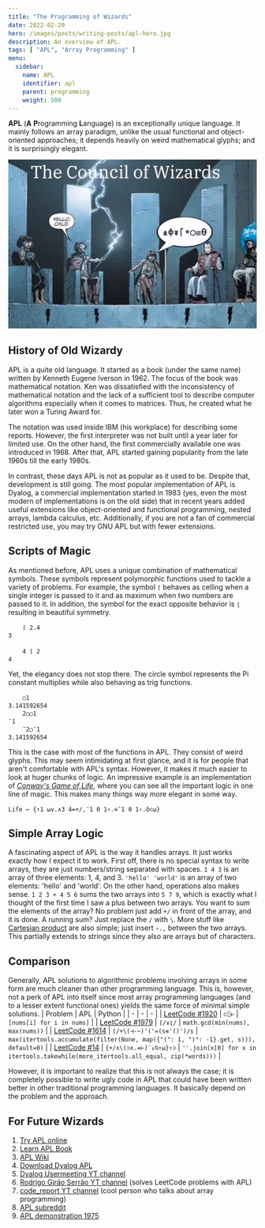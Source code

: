 ```yaml
---
title: "The Programming of Wizards"
date: 2022-02-20
hero: /images/posts/writing-posts/apl-hero.jpg
description: An overview of APL.
tags: [ "APL", "Array Programming" ]
menu:
  sidebar:
    name: APL
    identifier: apl
    parent: programming
    weight: 500
---
```


**APL** (**A** **P**rogramming **L**anguage) is an exceptionally unique language. It mainly follows an array paradigm, unlike the usual functional and object-oriented approaches; it depends heavily on weird mathematical glyphs; and it is surprisingly elegant.

![The Council of APL Wizards Welcoming You](/posts/programming/images/the-council-of-apl-wizards.png)

## History of Old Wizardy

APL is a quite old language. It started as a book (under the same name) written by Kenneth Eugene Iverson in 1962. The focus of the book was mathematical notation. Ken was dissatisfied with the inconsistency of mathematical notation and the lack of a sufficient tool to describe computer algorithms especially when it comes to matrices. Thus, he created what he later won a Turing Award for.

The notation was used inside IBM (his workplace) for describing some reports. However, the first interpreter was not built until a year later for limited use. On the other hand, the first commercially available one was introduced in 1968. After that, APL started gaining popularity from the late 1960s till the early 1980s.

In contrast, these days APL is not as popular as it used to be. Despite that, development is still going. The most popular implementation of APL is Dyalog, a commercial implementation started in 1983 (yes, even the most modern of implementations is on the old side) that in recent years added useful extensions like object-oriented and functional programming, nested arrays, lambda calculus, etc. Additionally, if you are not a fan of commercial restricted use, you may try GNU APL but with fewer extensions.

## Scripts of Magic

As mentioned before, APL uses a unique combination of mathematical symbols. These symbols represent polymorphic functions used to tackle a variety of problems. For example, the symbol `⌈` behaves as celling when a single integer is passed to it and as maximum when two numbers are passed to it. In addition, the symbol for the exact opposite behavior is `⌊` resulting in beautiful symmetry.
```apl
	⌈ 2.4 
3

	4 ⌈ 2 
4
```

Yet, the elegancy does not stop there. The circle symbol represents the Pi constant multiplies while also behaving as trig functions.
```apl
	○1
3.141592654
	2○○1
¯1
	¯2○¯1
3.141592654
```

This is the case with most of the functions in APL. They consist of weird glyphs. This may seem intimidating at first glance, and it is for people that aren't comfortable with APL's syntax. However, it makes it much easier to look at huger chunks of logic. An impressive example is an implementation of *[Conway's Game of Life](https://en.wikipedia.org/wiki/Conway%27s_Game_of_Life)*, where you can see all the important logic in one line of magic. This makes many things way more elegant in some way.

```apl
Life ← {↑1 ⍵∨.∧3 4=+/,¯1 0 1∘.⊖¯1 0 1∘.⌽⊂⍵}
```

## Simple Array Logic

A fascinating aspect of APL is the way it handles arrays. It just works exactly how I expect it to work. First off, there is no special syntax to write arrays, they are just numbers/string separated with spaces. `1 4 3` is an array of three elements: 1, 4, and 3. `'hello' 'world'` is an array of two elements: 'hello' and 'world'. On the other hand, operations also makes sense. `1 2 3 + 4 5 6` sums the two arrays into `5 7 9`, which is exactly what I thought of the first time I saw a plus between two arrays. You want to sum the elements of the array? No problem just add `+/` in front of the array, and it is done. A running sum? Just replace the `/` with `\`. More stuff like [Cartesian product](https://en.wikipedia.org/wiki/Cartesian_product) are also simple; just insert `∘.,` between the two arrays. This partially extends to strings since they also are arrays but of characters.

## Comparison

Generally, APL solutions to algorithmic problems involving arrays in some form are much cleaner than other programming language. This is, however, not a perk of APL into itself since most array programming languages (and to a lesser extent functional ones) yields the same force of minimal simple solutions.
| Problem                                                                                                  | APL                       | Python                                                                              |
| -                                                                                                        | -                         | -                                                                                   |
| [LeetCode #1920](https://leetcode.com/contest/weekly-contest-248/problems/build-array-from-permutation/) | `⊂⌷⊢`                     | `[nums[i] for i in nums]`                                                           |
| [LeetCode #1979](https://leetcode.com/problems/find-greatest-common-divisor-of-array/)                   | `⌈/∨⌊/`                   | `math.gcd(min(nums), max(nums))`                                                    |
| [LeetCode #1614](https://leetcode.com/problems/maximum-nesting-depth-of-the-parentheses/)                | `⌈/+\(⊣-~)'('=(s∊'()')/s` | `max(itertools.accumulate(filter(None, map({"(": 1, ")": -1}.get, s))), default=0)` |
| [LeetCode #14](https://leetcode.com/problems/longest-common-prefix/)                                     | `{+/∧\(⊃∧.=⊢)¨↓⍉↑⍵}↑⊃`    | `''.join(x[0] for x in itertools.takewhile(more_itertools.all_equal, zip(*words)))` |

However, it is important to realize that this is not always the case; it is completely possible to write ugly code in APL that could have been written better in other traditional programming languages. It basically depend on the problem and the approach.

## For Future Wizards
1. [Try APL online](https://tryapl.org/)
2. [Learn APL Book](https://xpqz.github.io/learnapl)
3. [APL Wiki](https://aplwiki.com/)
4. [Download Dyalog APL](https://www.dyalog.com/download-zone.htm)
5. [Dyalog Usermeeting YT channel](https://www.youtube.com/channel/UC89lIdGnKlEozb1WcYQprNw)
6. [Rodrigo Girão Serrão YT channel](https://www.youtube.com/channel/UCd_24S_cYacw6zrvws43AWg) (solves LeetCode problems with APL)
7. [code_report YT channel](https://www.youtube.com/channel/UC1kBxkk2bcG78YBX7LMl9pQ) (cool person who talks about array programming)
8. [APL subreddit](https://www.reddit.com/r/apljk/)
9. [APL demonstration 1975](https://www.youtube.com/watch?v=_DTpQ4Kk2wA)
<!-- [My Work on APL](https://www.youtube.com/watch?v=dQw4w9WgXcQ) -->
